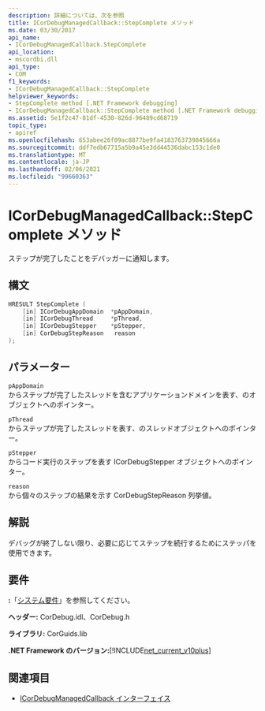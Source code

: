 ```yaml
---
description: 詳細については、次を参照
title: ICorDebugManagedCallback::StepComplete メソッド
ms.date: 03/30/2017
api_name:
- ICorDebugManagedCallback.StepComplete
api_location:
- mscordbi.dll
api_type:
- COM
f1_keywords:
- ICorDebugManagedCallback::StepComplete
helpviewer_keywords:
- StepComplete method [.NET Framework debugging]
- ICorDebugManagedCallback::StepComplete method [.NET Framework debugging]
ms.assetid: 5e1f2c47-81df-4530-826d-96489cd68719
topic_type:
- apiref
ms.openlocfilehash: 653abee26f09ac8877be9fa4183763739845666a
ms.sourcegitcommit: ddf7edb67715a5b9a45e3dd44536dabc153c1de0
ms.translationtype: MT
ms.contentlocale: ja-JP
ms.lasthandoff: 02/06/2021
ms.locfileid: "99660363"
---
```

# <a name="icordebugmanagedcallbackstepcomplete-method"></a>ICorDebugManagedCallback::StepComplete メソッド

ステップが完了したことをデバッガーに通知します。  
  
## <a name="syntax"></a>構文  
  
```cpp  
HRESULT StepComplete (  
    [in] ICorDebugAppDomain  *pAppDomain,  
    [in] ICorDebugThread     *pThread,  
    [in] ICorDebugStepper    *pStepper,  
    [in] CorDebugStepReason   reason  
);  
```  
  
## <a name="parameters"></a>パラメーター  

 `pAppDomain`  
 からステップが完了したスレッドを含むアプリケーションドメインを表す、のオブジェクトへのポインター。  
  
 `pThread`  
 からステップが完了したスレッドを表す、のスレッドオブジェクトへのポインター。  
  
 `pStepper`  
 からコード実行のステップを表す ICorDebugStepper オブジェクトへのポインター。  
  
 `reason`  
 から個々のステップの結果を示す CorDebugStepReason 列挙値。  
  
## <a name="remarks"></a>解説  

 デバッグが終了しない限り、必要に応じてステップを続行するためにステッパを使用できます。  
  
## <a name="requirements"></a>要件  

 **:**「[システム要件](../../get-started/system-requirements.md)」を参照してください。  
  
 **ヘッダー:** CorDebug.idl、CorDebug.h  
  
 **ライブラリ:** CorGuids.lib  
  
 **.NET Framework のバージョン:**[!INCLUDE[net_current_v10plus](../../../../includes/net-current-v10plus-md.md)]  
  
## <a name="see-also"></a>関連項目

- [ICorDebugManagedCallback インターフェイス](icordebugmanagedcallback-interface.md)

